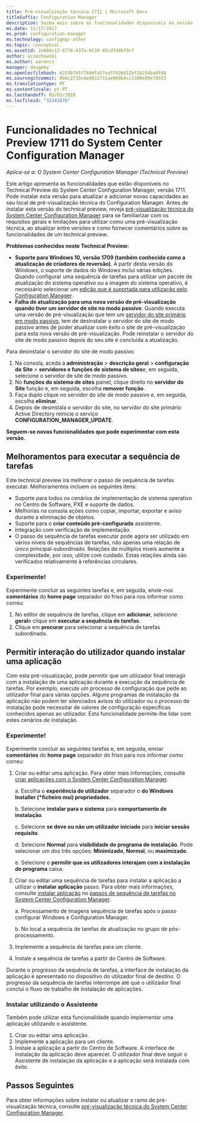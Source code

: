 ```yaml
---
title: Pré-visualização técnica 1711 | Microsoft Docs
titleSuffix: Configuration Manager
description: Saiba mais sobre as funcionalidades disponíveis na versão de pré-visualização técnica 1711 para o System Center Configuration Manager.
ms.date: 11/17/2017
ms.prod: configuration-manager
ms.technology: configmgr-other
ms.topic: conceptual
ms.assetid: 2e68dc12-6776-437a-9138-45cd7d4bf9cf
author: aczechowski
ms.author: aaroncz
manager: dougeby
ms.openlocfilehash: 6353b765f769dfa57ea57926d12bf2b254ba8f68
ms.sourcegitcommit: 0b0c2735c4ed822731ae069b4cc1380e89e78933
ms.translationtype: MT
ms.contentlocale: pt-PT
ms.lasthandoff: 05/03/2018
ms.locfileid: "32343876"
---
```

# <a name="capabilities-in-technical-preview-1711-for-system-center-configuration-manager"></a>Funcionalidades no Technical Preview 1711 do System Center Configuration Manager

*Aplica-se a: O System Center Configuration Manager (Technical Preview)*

Este artigo apresenta as funcionalidades que estão disponíveis no Technical Preview do System Center Configuration Manager, versão 1711. Pode instalar esta versão para atualizar e adicionar novas capacidades ao seu local de pré-visualização técnica do Configuration Manager. Antes de instalar esta versão do technical preview, reveja [pré-visualização técnica do System Center Configuration Manager](../../core/get-started/technical-preview.md) para se familiarizar com os requisitos gerais e limitações para utilizar como uma pré-visualização técnica, ao atualizar entre versões e como fornecer comentários sobre as funcionalidades de um technical preview.     


<!--  Known Issues Template   
**Known Issues in this Technical Preview:**
-   **Issue Name**. Details
    Workaround details.
-->
**Problemas conhecidos neste Technical Preview:**
-   **Suporte para Windows 10, versão 1709 (também conhecido como a atualização de criadores de reversão)**.  A partir desta versão do Windows, o suporte de dados do Windows inclui várias edições. Quando configurar uma sequência de tarefas para utilizar um pacote de atualização do sistema operativo ou a imagem do sistema operativo, é necessário selecionar um [edição que é suportada para utilização pelo Configuration Manager](/sccm/core/plan-design/configs/support-for-windows-10#windows-10-as-a-client).
-   **Falha de atualização para uma nova versão de pré-visualização quando tiver um servidor de site no modo passivo**. Quando executa uma versão de pré-visualização que tem um [servidor do site primário em modo passivo](/sccm/core/get-started/capabilities-in-technical-preview-1706#site-server-role-high-availability), tem de desinstalar o servidor do site de modo passivo antes de poder atualizar com êxito o site de pré-visualização para esta nova versão de pré-visualização. Pode reinstalar o servidor do site de modo passivo depois do seu site é concluída a atualização.

  Para desinstalar o servidor do site de modo passivo:
  1. Na consola, aceda a **administração** > **descrição geral** > **configuração do Site** > **servidores e funções de sistema de sites**e, em seguida, selecione o servidor de site de modo passivo.
  2. No **funções do sistema de sites** painel, clique direito no **servidor do Site** função e, em seguida, escolha **remover função**.
  3. Faça duplo clique no servidor do site de modo passivo e, em seguida, escolha **eliminar**.
  4. Depois de desinstala o servidor do site, no servidor do site primário Active Directory reinicie o serviço **CONFIGURATION_MANAGER_UPDATE**.

**Seguem-se novas funcionalidades que pode experimentar com esta versão.**  

<!--  Section Template
##  FEATURE
### Procedure 1
### Try it out!  
 Try to complete the following tasks and then send us **Feedback** from the **Home** tab of the Ribbon to let us know how it worked:
 -  Task 1
 -  Task 2              
-->

## <a name="improvements-to-run-task-sequence"></a>Melhoramentos para executar a sequência de tarefas
<!-- 1261338 -->

Este technical preview irá melhorar o passo de sequência de tarefas executar. Melhoramentos incluem os seguintes itens:

 - Suporte para todos os cenários de implementação de sistema operativo no Centro de Software, PXE e suporte de dados.
 - Melhorias na consola ações como copiar, importar, exportar e aviso durante a eliminação de objetos.
 - Suporte para o **criar conteúdo pré-configurado** assistente.
 - Integração com verificação de implementação.
 - O passo de sequência de tarefas executar pode agora ser utilizado em vários níveis de sequências de tarefas, não apenas uma relação de único principal-subordinado. Relações de múltiplos níveis aumente a complexidade, por isso, utilize com cuidado. Estas relações ainda são verificados relativamente à referências circulares.

### <a name="try-it-out"></a>Experimente!  

Experimente concluir as seguintes tarefas e, em seguida, envie-nos **comentários** do **home page** separador do friso para nos informar como correu:

1. No editor de sequência de tarefas, clique em **adicionar**, selecione **geral**e clique em **executar a sequência de tarefas**.
2. Clique em **procurar** para selecionar a sequência de tarefas subordinado.

## <a name="allow-user-interaction-when-installing-an-application----1356976---"></a>Permitir interação do utilizador quando instalar uma aplicação <!-- 1356976 -->

Com esta pré-visualização, pode permitir que um utilizador final interagir com a instalação de uma aplicação durante a execução da sequência de tarefas. Por exemplo, execute um processo de configuração que pede ao utilizador final para várias opções. Alguns programas de instalação da aplicação não podem ter silenciados avisos do utilizador ou o processo de instalação pode necessitar de valores de configuração específicas conhecidos apenas ao utilizador. Esta funcionalidade permite-lhe lidar com estes cenários de instalação.

### <a name="try-it-out"></a>Experimente!

Experimente concluir as seguintes tarefas e, em seguida, enviar **comentários** do **home page** separador do friso para nos informar como correu:

1.  Criar ou editar uma aplicação. Para obter mais informações, consulte [criar aplicações com o System Center Configuration Manager](/sccm/apps/deploy-use/create-applications).

    a. Escolha o **experiência de utilizador** separador o **do Windows Installer (\*ficheiro msi) propriedades**.

    b. Selecione **instalar para o sistema** para **comportamento de instalação**.

    c. Selecione **se deve ou não um utilizador iniciado** para **iniciar sessão requisito**.

    d. Selecione **Normal** para **visibilidade do programa de instalação**. Pode selecionar um dos três opções: **Minimizado**, **Normal**, ou **maximizado**.

    e. Selecione o **permitir que os utilizadores interajam com a instalação do programa** caixa.

2.  Criar ou editar uma sequência de tarefas para instalar a aplicação a utilizar o **instalar aplicação** passo. Para obter mais informações, consulte [instalar aplicação](/sccm/osd/understand/task-sequence-steps#BKMK_InstallApplication) no [passos de sequência de tarefas no System Center Configuration Manager](/sccm/osd/understand/task-sequence-steps).

    a. Processamento de imagens sequência de tarefas após o passo configurar Windows e Configuration Manager.

    b. No local a sequência de tarefas de atualização no grupo de pós-processamento.

3.  Implemente a sequência de tarefas para um cliente.
4.  Instale a sequência de tarefas a partir do Centro de Software.

Durante o progresso da sequência de tarefas, a interface de instalação da aplicação é apresentado no dispositivo do utilizador final de destino. O progresso da sequência de tarefas interrompe até que o utilizador final conclui o fluxo de trabalho de instalação de aplicações.

### <a name="install-using-the-wizard"></a>Instalar utilizando o Assistente

Também pode utilizar esta funcionalidade quando implementar uma aplicação utilizando o assistente.

1. Criar ou editar uma aplicação.
2. Implemente a aplicação para um cliente.
3. Instale a aplicação a partir do Centro de Software. A interface de instalação da aplicação deve aparecer. O utilizador final deve seguir o Assistente de instalação da aplicação e a aplicação será instalada com êxito.




<!-- When we have another H2 in this topic, Add this Next Steps section back in.  -->

## <a name="next-steps"></a>Passos Seguintes
Para obter informações sobre instalar ou atualizar o ramo de pré-visualização técnica, consulte [pré-visualização técnica do System Center Configuration Manager](/sccm/core/get-started/technical-preview).    
